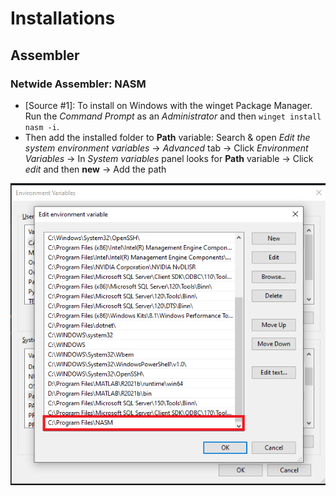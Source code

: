 # Installations

## Assembler  

### Netwide Assembler: NASM

* [Source #1]: To install on Windows with the winget Package Manager. Run the *Command Prompt* as an *Administrator* and then `winget install nasm -i`. 
* Then add the installed folder to **Path** variable: Search & open *Edit the system environment variables* -> *Advanced* tab -> Click *Environment Variables* -> In *System variables* panel looks for **Path** variable -> Click *edit*  and then **new** -> Add the path

<p align="center">
  <img src="/images/path_win_var.png">
</p>
